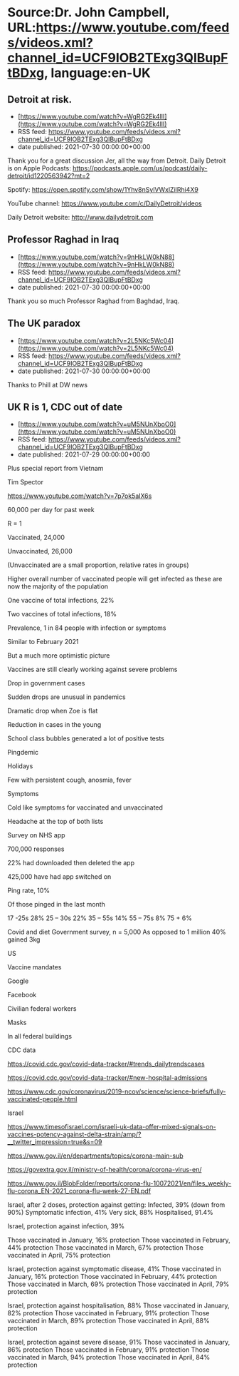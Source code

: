 # Source:Dr. John Campbell, URL:https://www.youtube.com/feeds/videos.xml?channel_id=UCF9IOB2TExg3QIBupFtBDxg, language:en-UK

## Detroit at risk.
 - [https://www.youtube.com/watch?v=WgRG2Ek4lII](https://www.youtube.com/watch?v=WgRG2Ek4lII)
 - RSS feed: https://www.youtube.com/feeds/videos.xml?channel_id=UCF9IOB2TExg3QIBupFtBDxg
 - date published: 2021-07-30 00:00:00+00:00

Thank you for a great discussion Jer, all the way from Detroit.
Daily Detroit is on Apple Podcasts: https://podcasts.apple.com/us/podcast/daily-detroit/id1220563942?mt=2

Spotify: https://open.spotify.com/show/1Yhv8nSylVWxlZilRhi4X9

YouTube channel: https://www.youtube.com/c/DailyDetroit/videos

Daily Detroit website: http://www.dailydetroit.com

## Professor Raghad in Iraq
 - [https://www.youtube.com/watch?v=9nHkLW0kN88](https://www.youtube.com/watch?v=9nHkLW0kN88)
 - RSS feed: https://www.youtube.com/feeds/videos.xml?channel_id=UCF9IOB2TExg3QIBupFtBDxg
 - date published: 2021-07-30 00:00:00+00:00

Thank you so much Professor Raghad from Baghdad, Iraq.

## The UK paradox
 - [https://www.youtube.com/watch?v=2L5NKc5Wc04](https://www.youtube.com/watch?v=2L5NKc5Wc04)
 - RSS feed: https://www.youtube.com/feeds/videos.xml?channel_id=UCF9IOB2TExg3QIBupFtBDxg
 - date published: 2021-07-30 00:00:00+00:00

Thanks to Phill at DW news

## UK R is 1, CDC out of date
 - [https://www.youtube.com/watch?v=uM5NUnXboO0](https://www.youtube.com/watch?v=uM5NUnXboO0)
 - RSS feed: https://www.youtube.com/feeds/videos.xml?channel_id=UCF9IOB2TExg3QIBupFtBDxg
 - date published: 2021-07-29 00:00:00+00:00

Plus special report from Vietnam

Tim Spector

https://www.youtube.com/watch?v=7p7ok5aIX6s

60,000 per day for past week

R = 1

Vaccinated, 24,000

Unvaccinated, 26,000

(Unvaccinated are a small proportion, relative rates in groups)

Higher overall number of vaccinated people will get infected as these are now the majority of the population

One vaccine of total infections, 22%

Two vaccines of total infections, 18%

Prevalence, 1 in 84 people with infection or symptoms

Similar to February 2021

But a much more optimistic picture

Vaccines are still clearly working against severe problems

Drop in government cases

Sudden drops are unusual in pandemics

Dramatic drop when Zoe is flat

Reduction in cases in the young

School class bubbles generated a lot of positive tests

Pingdemic

Holidays

Few with persistent cough, anosmia, fever

Symptoms

Cold like symptoms for vaccinated and unvaccinated

Headache at the top of both lists

Survey on NHS app

700,000 responses

22% had downloaded then deleted the app

425,000 have had app switched on

Ping rate, 10%

Of those pinged in the last month

17 -25s 28%
25 – 30s 22%
35 – 55s 14%
55 – 75s 8%
75 + 6%

Covid and diet
Government survey, n = 5,000
As opposed to 1 million
40% gained 3kg



US

Vaccine mandates

Google

Facebook

Civilian federal workers

Masks

In all federal buildings

CDC data

https://covid.cdc.gov/covid-data-tracker/#trends_dailytrendscases

https://covid.cdc.gov/covid-data-tracker/#new-hospital-admissions

https://www.cdc.gov/coronavirus/2019-ncov/science/science-briefs/fully-vaccinated-people.html

Israel

https://www.timesofisrael.com/israeli-uk-data-offer-mixed-signals-on-vaccines-potency-against-delta-strain/amp/?__twitter_impression=true&s=09

https://www.gov.il/en/departments/topics/corona-main-sub

https://govextra.gov.il/ministry-of-health/corona/corona-virus-en/

https://www.gov.il/BlobFolder/reports/corona-flu-10072021/en/files_weekly-flu-corona_EN-2021_corona-flu-week-27-EN.pdf

Israel, after 2 doses, protection against getting:
Infected, 39% (down from 90%)
Symptomatic infection, 41%
Very sick, 88%
Hospitalised, 91.4%

Israel, protection against infection, 39%

Those vaccinated in January, 16% protection
Those vaccinated in February, 44% protection
Those vaccinated in March, 67% protection
Those vaccinated in April, 75% protection

Israel, protection against symptomatic disease, 41%
Those vaccinated in January, 16% protection
Those vaccinated in February, 44% protection
Those vaccinated in March, 69% protection
Those vaccinated in April, 79% protection

Israel, protection against hospitalisation, 88%
Those vaccinated in January, 82% protection
Those vaccinated in February, 91% protection
Those vaccinated in March, 89% protection
Those vaccinated in April, 88% protection

Israel, protection against severe disease, 91%
Those vaccinated in January, 86% protection
Those vaccinated in February, 91% protection
Those vaccinated in March, 94% protection
Those vaccinated in April, 84% protection

